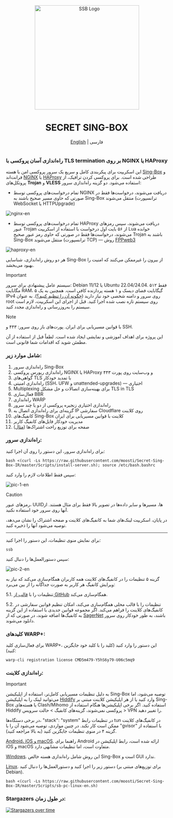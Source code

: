 <div align="center">
    <img src="https://github.com/user-attachments/assets/1b2ec02b-6bf6-4c62-b8e3-bfba4aaafd93" alt="SSB Logo" width="325" height="auto">
    <h1>SECRET SING-BOX</h1>
    <a href="https://github.com/moosti/Secret-Sing-Box-IR/blob/main/.github/README.md">English</a> | فارسی<br><br>
</div>

### راه‌اندازی آسان پروکسی با TLS termination بر روی NGINX یا HAProxy
این اسکریپت برای پیکربندی کامل و سریع یک سرور پروکسی امن با هسته [Sing-Box](https://sing-box.sagernet.org) و فرانت‌اند [NGINX](https://nginx.org/en/) یا [HAProxy](https://www.haproxy.org) طراحی شده است. برای پروکسی کردن ترافیک، از پروتکل‌های **Trojan** و **VLESS** استفاده می‌شود. دو گزینه راه‌اندازی سرور:

- تمام درخواست‌های پروکسی توسط NGINX دریافت می‌شوند، درخواست‌ها فقط در صورتی که حاوی مسیر صحیح باشند به Sing-Box منتقل می‌شوند (ترانسپورت WebSocket یا HTTPUpgrade)

![nginx-en](https://github.com/user-attachments/assets/8b832294-f14f-4c8b-876e-30b1d160fd1e)

- تمام درخواست‌های پروکسی توسط HAProxy دریافت می‌شوند، سپس رمزهای عبور Trojan از ۵۶ بایت اول درخواست با استفاده از اسکریپت Lua خوانده می‌شوند، درخواست‌ها فقط در صورتی که حاوی رمز عبور صحیح Trojan باشند به Sing-Box منتقل می‌شوند (ترانسپورت TCP) — روش [FPPweb3](https://github.com/FPPweb3)

![haproxy-en](https://github.com/user-attachments/assets/a9753846-4f40-414d-b4eb-4c37b4e9de14)

هر دو روش راه‌اندازی، شناسایی Sing-Box از بیرون را غیرممکن می‌کنند که امنیت را بهبود می‌بخشد.

> [!IMPORTANT]
> سیستم عامل پیشنهادی برای سرور: Debian 11/12 یا Ubuntu 22.04/24.04. فقط ۵۱۲ مگابایت RAM، ۵ گیگابایت فضای دیسک و ۱ هسته پردازنده کافی است. همچنین به یک IPv4 روی سرور و دامنه شخصی خود نیاز دارید ([چگونه آن را تنظیم کنیم؟](https://github.com/moosti/Secret-Sing-Box-IR/blob/main/.github/cf-settings-en.md)). به عنوان root روی سیستم تازه نصب شده اجرا کنید. قبل از اجرای این اسکریپت، لازم است سیستم را به‌روزرسانی و راه‌اندازی مجدد کنید.

> [!NOTE]
> با قوانین مسیریابی برای ایران. پورت‌های باز روی سرور: ۴۴۳ و SSH.
>
> این پروژه برای اهداف آموزشی و نمایشی ایجاد شده است. لطفاً قبل از استفاده از آن مطمئن شوید که اقدامات شما قانونی است.

### شامل موارد زیر:
1) راه‌اندازی سرور Sing-Box
2) راه‌اندازی ریورس پروکسی NGINX یا HAProxy و وب‌سایت روی پورت ۴۴۳
3) گواهی‌های TLS با تمدید خودکار
4) راه‌اندازی امنیتی (SSH، UFW و unattended-upgrades) — اختیاری
5) Multiplexing برای بهینه‌سازی اتصالات و حل مشکل TLS in TLS
6) فعال‌سازی BBR
7) راه‌اندازی WARP
8) راه‌اندازی اختیاری زنجیره پروکسی از دو یا چند سرور
9) گزینه‌ای برای راه‌اندازی اتصال به IP سفارشی Cloudflare روی کلاینت
10) کانفیگ‌های Sing-Box کلاینت با قوانین مسیریابی برای ایران
11) مدیریت خودکار فایل‌های کانفیگ کاربر
12) صفحه برای توزیع راحت اشتراک‌ها ([مثال](https://a-zuro.github.io/Secret-Sing-Box/sub-en.html))
 
### راه‌اندازی سرور:

برای راه‌اندازی سرور، این دستور را روی آن اجرا کنید:

```
bash <(curl -Ls https://raw.githubusercontent.com/moosti/Secret-Sing-Box-IR/master/Scripts/install-server.sh); source /etc/bash.bashrc
```

سپس فقط اطلاعات لازم را وارد کنید:

![pic-1-en](https://github.com/user-attachments/assets/8d78bb20-eb5c-4074-865e-a858869a6103)

> [!CAUTION]
> رمزهای عبور، UUIDها، مسیرها و سایر داده‌ها در تصویر بالا فقط برای مثال هستند. از آنها روی سرور خود استفاده نکنید.

در پایان، اسکریپت لینک‌های شما به کانفیگ‌های کلاینت و صفحه اشتراک را نشان می‌دهد، توصیه می‌شود آنها را ذخیره کنید.

-----

برای نمایش منوی تنظیمات، این دستور را اجرا کنید:

```
ssb
```

سپس دستورالعمل‌ها را دنبال کنید:

![pic-2-en](https://github.com/user-attachments/assets/3a40dea9-2b7c-4480-b2f2-fae986376502)

گزینه ۵ تنظیمات را در کانفیگ‌های کلاینت همه کاربران همگام‌سازی می‌کند که نیاز به ویرایش کانفیگ هر کاربر به صورت جداگانه را از بین می‌برد:

5.1. تنظیمات را با [قالب از GitHub](https://github.com/moosti/Secret-Sing-Box-IR/blob/main/Config-Templates/client.json) همگام‌سازی می‌کند.

5.2. تنظیمات را با قالب محلی همگام‌سازی می‌کند، امکان تنظیم قوانین سفارشی در کانفیگ‌های کلاینت را فراهم می‌کند. اگر مجموعه قوانین جدیدی با استفاده از این گزینه به کانفیگ‌ها اضافه شوند، در صورتی که از [SagerNet](https://github.com/SagerNet/sing-geosite/tree/rule-set) باشند، به طور خودکار روی سرور دانلود می‌شوند.

### کلیدهای WARP+:

برای فعال‌سازی کلید WARP+، این دستور را وارد کنید (کلید را با کلید خود جایگزین کنید):

```
warp-cli registration license CMD5m479-Y5hS6y79-U06c5mq9
```

### راه‌اندازی کلاینت:
> [!IMPORTANT]
> به دلیل تنظیمات مسیریابی کامل‌تر، استفاده از اپلیکیشن Sing-Box توصیه می‌شود، اما می‌توانید لینک را به اپلیکیشن [Hiddify](https://github.com/hiddify/hiddify-app/releases/latest) وارد کنید یا از هر اپلیکیشن کلاینت مبتنی بر Sing-Box یا هسته‌های Clash/Mihomo استفاده کنید. اگر برخی اپلیکیشن‌ها هنگام استفاده از Hiddify پروکسی نمی‌شوند، گزینه‌های کانفیگ > حالت سرویس > VPN را تغییر دهید.
>
> در برخی دستگاه‌ها، "stack": "system" در تنظیمات رابط tun در کانفیگ‌های کلاینت ممکن است کار نکند. در چنین مواردی، توصیه می‌شود آن را با "gvisor" با استفاده از گزینه ۴ در منوی تنظیمات جایگزین کنید (به بالا مراجعه کنید).

[Android، iOS و macOS](https://github.com/moosti/Secret-Sing-Box-IR/blob/main/.github/Sing-Box-Android-iOS-en.md). راهنما برای Android ارائه شده است، رابط اپلیکیشن در iOS و macOS متفاوت است، اما تنظیمات مشابهی دارد.

[Windows](https://github.com/moosti/Secret-Sing-Box-IR/blob/main/.github/Sing-Box-Windows-en.md). این روش شامل راه‌اندازی هسته خالص Sing-Box است و GUI ندارد.

[Linux](https://github.com/moosti/Secret-Sing-Box-IR/blob/main/.github/README-EN.md#client-setup). دستور زیر را اجرا کنید و دستورالعمل‌ها را دنبال کنید (برای توزیع‌های مبتنی بر Debian).
```
bash <(curl -Ls https://raw.githubusercontent.com/moosti/Secret-Sing-Box-IR/master/Scripts/sb-pc-linux-en.sh)
```

### Stargazers در طول زمان:
[![Stargazers over time](https://starchart.cc/moosti/Secret-Sing-Box-IR.svg?variant=adaptive)](https://starchart.cc/moosti/Secret-Sing-Box-IR)